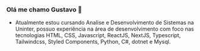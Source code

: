 ### Olá me chamo Gustavo 👋

- Atualmente estou cursando Analise e Desenvolvimento de Sistemas na Uninter, possuo experiência na área de desenvolvimento com foco nas tecnologias HTML, CSS, Javascript, ReactJS, NextJS, Typescript, Tailwindcss, Styled Components, Python, C#, dotnet e Mysql.





